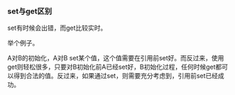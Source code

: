 ### set与get区别

set有时候会出错，而get比较实时。

举个例子。

A对B的初始化，A对B set某个值，这个值需要在引用前set好。而反过来，使用get则轻松很多，只要对B初始化前A已经set好，B初始化过程，任何时候get都可以得到合法的值。反过来，如果通过set，则需要充分考虑到，引用前set已经成功。
